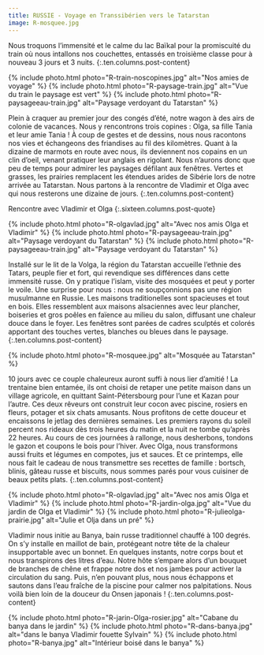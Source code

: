 ```yaml
---
title: RUSSIE - Voyage en Transsibérien vers le Tatarstan
image: R-mosquee.jpg
---
```


Nous troquons l’immensité et le calme du lac Baïkal pour la promiscuité du train où nous intallons nos couchettes, entassés en troisième classe pour à nouveau 3 jours et 3 nuits.
{:.ten.columns.post-content}
<!--fin extrait-->

{% include photo.html photo="R-train-noscopines.jpg" alt="Nos amies de voyage" %}
{% include photo.html photo="R-paysage-train.jpg" alt="Vue du train le paysage est vert" %}
{% include photo.html photo="R-paysageeau-train.jpg" alt="Paysage verdoyant du Tatarstan" %}


Plein à craquer au premier jour des congés d’été, notre wagon à des airs de colonie de vacances. Nous y rencontrons trois copines : Olga, sa fille Tania et leur amie Tania ! À coup de gestes et de dessins, nous nous racontons nos vies et échangeons des friandises au fil des kilomètres. Quant à la dizaine de marmots en route avec nous, ils deviennent nos copains en un clin d’oeil, venant pratiquer leur anglais en rigolant.
Nous n’aurons donc que peu de temps pour admirer les paysages défilant aux fenêtres. Vertes et grasses, les prairies remplacent les étendues arides de Sibérie lors de notre arrivée au Tatarstan.
Nous partons à la rencontre de Vladimir et Olga avec qui nous resterons une dizaine de jours.
{:.ten.columns.post-content}

Rencontre avec Vladimir et Olga
{:.sixteen.columns.post-quote}

{% include photo.html photo="R-olgavlad.jpg" alt="Avec nos amis Olga et Vladimir" %}
{% include photo.html photo="R-paysageeau-train.jpg" alt="Paysage verdoyant du Tatarstan" %}
{% include photo.html photo="R-paysageeau-train.jpg" alt="Paysage verdoyant du Tatarstan" %}

Installé sur le lit de la Volga, la région du Tatarstan accueille l’ethnie des Tatars, peuple fier et fort, qui revendique ses différences dans cette immensité russe. On y pratique l’islam, visite des mosquées et peut y porter le voile. Une surprise pour nous : nous ne soupçonnions pas une région musulmanne en Russie.
Les maisons traditionelles sont spacieuses et tout en bois. Elles ressemblent aux maisons alsaciennes avec leur plancher, boiseries et gros poêles en faïence au milieu du salon, diffusant une chaleur douce dans le foyer. Les fenêtres sont parées de cadres sculptés et colorés apportant des touches vertes, blanches ou bleues dans le paysage.
{:.ten.columns.post-content}

{% include photo.html photo="R-mosquee.jpg" alt="Mosquée au Tatarstan" %}

10 jours avec ce couple chaleureux auront suffi à nous lier d’amitié !
La trentaine bien entamée, ils ont choisi de retaper une petite maison dans un village agricole, en quittant Saint-Pétersbourg pour l’une et Kazan pour l’autre. Ces deux rêveurs ont construit leur cocon avec piscine, rosiers en fleurs, potager et six chats amusants.
Nous profitons de cette douceur et encaissons le jetlag des dernières semaines. Les premiers rayons du soleil percent nos rideaux dès trois heures du matin et la nuit ne tombe qu’après 22 heures. Au cours de ces journées à rallonge, nous desherbons, tondons le gazon et coupons le bois pour l’hiver.
Avec Olga, nous transformons aussi fruits et légumes en compotes, jus et sauces. Et ce printemps, elle nous fait le cadeau de nous transmettre ses recettes de famille : bortsch, blinis, gâteau russe et biscuits, nous sommes parés pour vous cuisiner de beaux petits plats.
{:.ten.columns.post-content}

{% include photo.html photo="R-olgavlad.jpg" alt="Avec nos amis Olga et Vladimir" %}
{% include photo.html photo="R-jardin-olga.jpg" alt="Vue du jardin de Olga et Vladimir" %}
{% include photo.html photo="R-julieolga-prairie.jpg" alt="Julie et Olja dans un pré" %}

Vladimir nous initie au Banya, bain russe traditionnel chauffé à 100 degrés. On s’y installe en maillot de bain, protégeant notre tête de la chaleur insupportable avec un bonnet. En quelques instants, notre corps bout et nous transpirons des litres d’eau. Notre hôte s’empare alors d’un bouquet de branches de chêne et frappe notre dos et nos jambes pour activer la circulation du sang. Puis, n’en pouvant plus, nous nous échappons et sautons dans l’eau fraîche de la piscine pour calmer nos palpitations. Nous voilà bien loin de la douceur du Onsen japonais !
{:.ten.columns.post-content}



{% include photo.html photo="R-jarin-Olga-rosier.jpg" alt="Cabane du banya dans le jardin" %}
{% include photo.html photo="R-dans-banya.jpg" alt="dans le banya Vladimir fouette Sylvain" %}
{% include photo.html photo="R-banya.jpg" alt="Intérieur boisé dans le banya" %}
